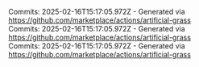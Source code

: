 Commits: 2025-02-16T15:17:05.972Z - Generated via https://github.com/marketplace/actions/artificial-grass
<br>
Commits: 2025-02-16T15:17:05.972Z - Generated via https://github.com/marketplace/actions/artificial-grass
<br>
Commits: 2025-02-16T15:17:05.972Z - Generated via https://github.com/marketplace/actions/artificial-grass
<br>
